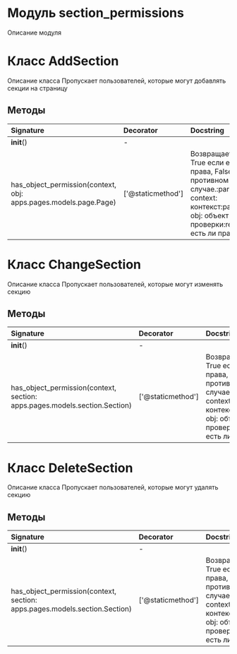# Модуль section_permissions

Описание модуля

# Класс AddSection

Описание класса Пропускает пользователей, которые могут добавлять секции на страницу

## Методы

| Signature                                                        | Decorator         | Docstring                                                                                                                               |
| :--------------------------------------------------------------- | :---------------- | :-------------------------------------------------------------------------------------------------------------------------------------- |
| __init__()                                                       | -                 |                                                                                                                                         |
| has_object_permission(context, obj: apps.pages.models.page.Page) | ['@staticmethod'] | Возвращает True если есть права, False в противном случае.:param context: контекст:param obj: объект для проверки:return: есть ли права |

# Класс ChangeSection

Описание класса Пропускает пользователей, которые могут изменять секцию

## Методы

| Signature                                                                  | Decorator         | Docstring                                                                                                                               |
| :------------------------------------------------------------------------- | :---------------- | :-------------------------------------------------------------------------------------------------------------------------------------- |
| __init__()                                                                 | -                 |                                                                                                                                         |
| has_object_permission(context, section: apps.pages.models.section.Section) | ['@staticmethod'] | Возвращает True если есть права, False в противном случае.:param context: контекст:param obj: объект для проверки:return: есть ли права |

# Класс DeleteSection

Описание класса Пропускает пользователей, которые могут удалять секцию

## Методы

| Signature                                                                  | Decorator         | Docstring                                                                                                                               |
| :------------------------------------------------------------------------- | :---------------- | :-------------------------------------------------------------------------------------------------------------------------------------- |
| __init__()                                                                 | -                 |                                                                                                                                         |
| has_object_permission(context, section: apps.pages.models.section.Section) | ['@staticmethod'] | Возвращает True если есть права, False в противном случае.:param context: контекст:param obj: объект для проверки:return: есть ли права |